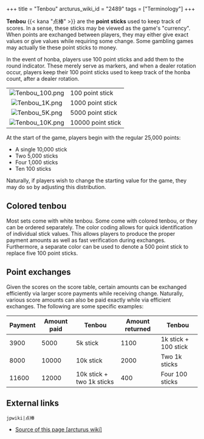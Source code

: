 +++
title = "Tenbou"
arcturus_wiki_id = "2489"
tags = ["Terminology"]
+++

**Tenbou** {{< kana "点棒" >}} are the **point sticks** used to keep track of scores. In a sense, these sticks may be viewed as the game's "currency". When points are exchanged between players, they may either give exact values or give values while requiring some change. Some gambling games may actually tie these point sticks to money.

In the event of honba, players use 100 point sticks and add them to the round indicator. These merely serve as markers, and when a dealer rotation occur, players keep their 100 point sticks used to keep track of the honba count, after a dealer rotation.

|                                                     |                   |
| :-------------------------------------------------: | ----------------- |
| ![Tenbou\_100.png](Tenbou_100.png "Tenbou_100.png") | 100 point stick   |
|  ![Tenbou\_1K.png](Tenbou_1K.png "Tenbou_1K.png")   | 1000 point stick  |
|  ![Tenbou\_5K.png](Tenbou_5K.png "Tenbou_5K.png")   | 5000 point stick  |
| ![Tenbou\_10K.png](Tenbou_10K.png "Tenbou_10K.png") | 10000 point stick |

At the start of the game, players begin with the regular 25,000 points:

  - A single 10,000 stick
  - Two 5,000 sticks
  - Four 1,000 sticks
  - Ten 100 sticks

Naturally, if players wish to change the starting value for the game, they may do so by adjusting this distribution.

## Colored tenbou

Most sets come with white tenbou. Some come with colored tenbou, or they can be ordered separately. The color coding allows for quick identification of individual stick values. This allows players to produce the proper payment amounts as well as fast verification during exchanges. Furthermore, a separate color can be used to denote a 500 point stick to replace five 100 point sticks.

## Point exchanges

Given the scores on the score table, certain amounts can be exchanged efficiently via larger score payments while receiving change. Naturally, various score amounts can also be paid exactly while via efficient exchanges. The following are some specific examples:

| Payment | Amount paid | Tenbou                    | Amount returned | Tenbou               |
| ------- | ----------- | ------------------------- | --------------- | -------------------- |
| 3900    | 5000        | 5k stick                  | 1100            | 1k stick + 100 stick |
| 8000    | 10000       | 10k stick                 | 2000            | Two 1k sticks        |
| 11600   | 12000       | 10k stick + two 1k sticks | 400             | Four 100 sticks      |

## External links

```jpwiki|点棒```
- [Source of this page [arcturus wiki]](http://arcturus.su/wiki/Tenbou)